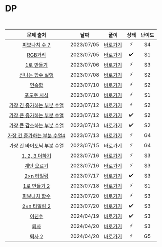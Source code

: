# DP

<br>

|                              문제 출처                               |    날짜    |           풀이           | 상태 | 난이도 |
| :------------------------------------------------------------------: | :--------: | :----------------------: | :--: | :----: |
|        [피보나치 수 7](https://www.acmicpc.net/problem/15624)        | 2023/07/05 |  [바로가기](./15624.js)  |  ⚡  |   S4   |
|           [RGB거리](https://www.acmicpc.net/problem/1149)            | 2023/07/05 |  [바로가기](./1149.js)   |  ✔️  |   S1   |
|          [1로 만들기](https://www.acmicpc.net/problem/1463)          | 2023/07/06 |  [바로가기](./1463.js)   |  ⚡  |   S3   |
|       [신나는 함수 실행](https://www.acmicpc.net/problem/9184)       | 2023/07/08 |  [바로가기](./9184.js)   |  ⚡  |   S2   |
|            [연속합](https://www.acmicpc.net/problem/1912)            | 2023/07/10 |  [바로가기](./1912.js)   |  ⚡  |   S2   |
|         [포도주 시식](https://www.acmicpc.net/problem/2156)          | 2023/07/10 |  [바로가기](./2156.js)   |  ⚡  |   S1   |
| [가장 긴 증가하는 부분 수열](https://www.acmicpc.net/problem/11053)  | 2023/07/12 |  [바로가기](./11053.js)  |  ⚡  |   S2   |
| [가장 큰 증가하는 부분 수열](https://www.acmicpc.net/problem/11055)  | 2023/07/12 |  [바로가기](./11055.js)  |  ✔️  |   S2   |
| [가장 큰 감소하는 부분 수열](https://www.acmicpc.net/problem/11722)  | 2023/07/13 |  [바로가기](./11722.js)  |  ✔️  |   S2   |
| [가장 긴 증가하는 부분 수열4](https://www.acmicpc.net/problem/14002) | 2023/07/13 |  [바로가기](./14002.js)  |  ⚡  |   G4   |
| [가장 긴 바이토닉 부분 수열](https://www.acmicpc.net/problem/11054)  | 2023/07/15 |  [바로가기](./11054.js)  |  ⚡  |   G4   |
|        [1, 2, 3 더하기](https://www.acmicpc.net/problem/9095)        | 2023/07/16 |  [바로가기](./9095.js)   |  ⚡  |   S3   |
|         [계단 오르기](https://www.acmicpc.net/problem/2579)          | 2023/07/16 |  [바로가기](./2579.js)   |  ⚡  |   S3   |
|         [2×n 타일링](https://www.acmicpc.net/problem/11726)          | 2023/07/17 |  [바로가기](./11726.js)  |  ✔️  |   S3   |
|        [1로 만들기 2](https://www.acmicpc.net/problem/12852)         | 2023/07/18 |  [바로가기](./12852.js)  |  ⚡  |   S1   |
|        [피보나치 함수](https://www.acmicpc.net/problem/1003)         | 2023/07/20 |  [바로가기](./1003.js)   |  ⚡  |   S3   |
|        [2×n 타일링 2](https://www.acmicpc.net/problem/11727)         | 2023/07/20 |  [바로가기](./11727.js)  |  ✔️  |   S3   |
|            [이친수](https://www.acmicpc.net/problem/2193)            | 2024/04/19 |  [바로가기](./2193.js)   |  ✔️  |   S3   |
|            [퇴사](https://www.acmicpc.net/problem/14501)             | 2024/04/20 |  [바로가기](./14501.js)  |  ⚡  |   S3   |
|           [퇴사 2](https://www.acmicpc.net/problem/15486)            | 2024/04/20 | [바로가기](./1235486.js) |  ⚡  |   G5   |
